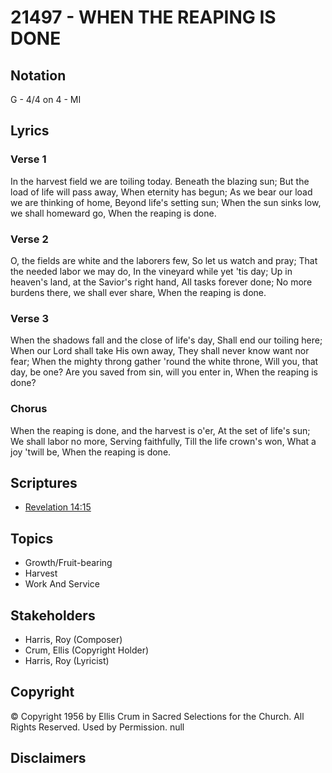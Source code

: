 # 21497 - WHEN THE REAPING IS DONE

## Notation

G - 4/4 on 4 - MI

## Lyrics

### Verse 1

In the harvest field we are toiling today. Beneath the blazing sun; But the load of life will pass away, When eternity has begun; As we bear our load we are thinking of home, Beyond life's setting sun; When the sun sinks low, we shall homeward go, When the reaping is done. 

### Verse 2

O, the fields are white and the laborers few, So let us watch and pray; That the needed labor we may do, In the vineyard while yet 'tis day; Up in heaven's land, at the Savior's right hand, All tasks forever done; No more burdens there, we shall ever share, When the reaping is done. 

### Verse 3

When the shadows fall and the close of life's day, Shall end our toiling here; When our Lord shall take His own away, They shall never know want nor fear; When the mighty throng gather 'round the white throne, Will you, that day, be one? Are you saved from sin, will you enter in, When the reaping is done? 

### Chorus

When the reaping is done, and the harvest is o'er, At the set of life's sun; We shall labor no more, Serving faithfully, Till the life crown's won, What a joy 'twill be, When the reaping is done.


## Scriptures

- [Revelation 14:15](https://www.biblegateway.com/passage/?search=Revelation%2014%3A15)

## Topics

- Growth/Fruit-bearing
- Harvest
- Work And Service

## Stakeholders

- Harris, Roy (Composer)
- Crum, Ellis (Copyright Holder)
- Harris, Roy (Lyricist)

## Copyright

© Copyright 1956 by Ellis Crum in Sacred Selections for the Church.  All Rights Reserved. Used by Permission.
null

## Disclaimers


